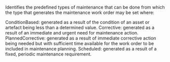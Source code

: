 Identifies the predefined types of maintenance that can be done from which the type that generates the maintenance work order may be set where:

ConditionBased: generated as a result of the condition of an asset or artefact being less than a determined value.
Corrective: generated as a result of an immediate and urgent need for maintenance action.
PlannedCorrective: generated as a result of immediate corrective action being needed but with sufficient time available for the work order to be included in maintenance planning.
Scheduled: generated as a result of a fixed, periodic maintenance requirement.